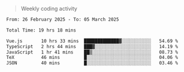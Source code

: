 > Weekly coding activity
<!--START_SECTION:waka-->

```txt
From: 26 February 2025 - To: 05 March 2025

Total Time: 19 hrs 18 mins

Vue.js       10 hrs 33 mins  █████████████▓░░░░░░░░░░░   54.69 %
TypeScript   2 hrs 44 mins   ███▓░░░░░░░░░░░░░░░░░░░░░   14.19 %
JavaScript   1 hr 41 mins    ██▒░░░░░░░░░░░░░░░░░░░░░░   08.73 %
TeX          46 mins         █░░░░░░░░░░░░░░░░░░░░░░░░   04.06 %
JSON         40 mins         █░░░░░░░░░░░░░░░░░░░░░░░░   03.46 %
```

<!--END_SECTION:waka-->
